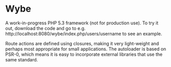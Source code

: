 # Wybe

A work-in-progress PHP 5.3 framework (not for production use). To try it out, download the code and go to e.g. http://localhost:8080/wybe/index.php/users/username to see an example.

Route actions are defined using closures, making it very light-weight and perhaps most appropriate for small applications. The autoloader is based on PSR-0, which means it is easy to incorporate external libraries that use the same standard.